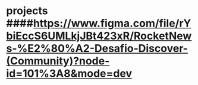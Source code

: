 # projects ####https://www.figma.com/file/rYbiEccS6UMLkjJBt423xR/RocketNews-%E2%80%A2-Desafio-Discover-(Community)?node-id=101%3A8&mode=dev
